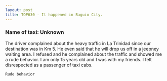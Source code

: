 ```yaml
---
layout: post
title: TOP630 - It happened in Baguio City. 
---
```


### Name of taxi: Unknown 

The driver complained about the heavy traffic in La Trinidad since our destination was in Km 5. He even said that he will drop us off in a jeepney waiting area. I refused and he complained about the traffic and showed me a rude behavior. I am only 15 years old and I was with my friends. I felt disrespected as a passenger of taxi cabs. 

```Rude behavior```
